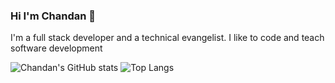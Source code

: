 ### Hi I'm Chandan 👋
I'm a full stack developer and a technical evangelist. I like to code and teach software development

![Chandan's GitHub stats](https://github-readme-stats.vercel.app/api?username=chandanch&show_icons=true)
![Top Langs](https://github-readme-stats.vercel.app/api/top-langs/?username=chandanch&layout=compact)
